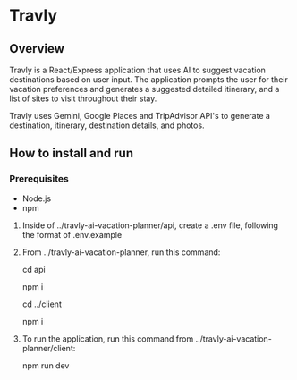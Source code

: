 # Travly

## Overview

Travly is a React/Express application that uses AI to suggest vacation destinations based on user input. The application prompts the user for their vacation preferences and generates a suggested detailed itinerary, and a list of sites to visit throughout their stay. 

Travly uses Gemini, Google Places and TripAdvisor API's to generate a destination, itinerary, destination details, and photos.

## How to install and run

### Prerequisites
- Node.js
- npm

1. Inside of ../travly-ai-vacation-planner/api, create a .env file, following the format of .env.example
2. From ../travly-ai-vacation-planner, run this command:
   
    cd api

   
    npm i


    cd ../client

   
    npm i
   
4. To run the application, run this command from ../travly-ai-vacation-planner/client:
   
    npm run dev


